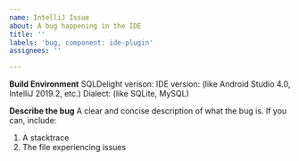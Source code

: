 ```yaml
---
name: IntelliJ Issue
about: A bug happening in the IDE
title: ''
labels: 'bug, component: ide-plugin'
assignees: ''

---
```


**Build Environment**
SQLDelight verison:
IDE version: (like Android Studio 4.0, IntelliJ 2019.2, etc.)
Dialect: (like SQLite, MySQL)

**Describe the bug**
A clear and concise description of what the bug is. If you can, include:
1. A stacktrace
2. The file experiencing issues
